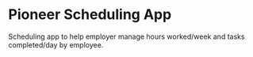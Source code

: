 # Pioneer Scheduling App
Scheduling app to help employer manage hours worked/week and tasks completed/day by employee.
